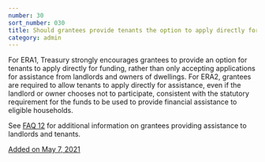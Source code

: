 ```yaml
---
number: 30
sort_number: 030
title: Should grantees provide tenants the option to apply directly for ERA assistance, rather than only accepting applications for assistance from landlords and owners of dwellings?
category: admin
---
```


For ERA1, Treasury strongly encourages grantees to provide an option for tenants to apply directly for funding, rather than only accepting applications for assistance from landlords and owners of dwellings. For ERA2, grantees are required to allow tenants to apply directly for assistance, even if the landlord or owner chooses not to participate, consistent with the statutory requirement for the funds to be used to provide financial assistance to eligible households.

See <a href="#12">FAQ 12</a> for additional information on grantees providing assistance to landlords and tenants.

<a href="{{ site.baseurl }}/implementation-guidance/changes/" class="era-guidance__datestamp">Added on May 7, 2021</a>